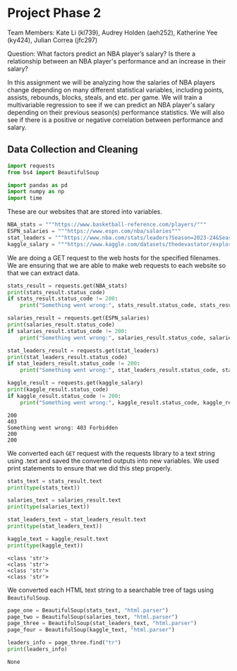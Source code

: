 # Project Phase 2

Team Members: Kate Li (kl739), Audrey Holden (aeh252), Katherine Yee (ky424), Julian Correa (jfc297)

Question: What factors predict an NBA player’s salary? Is there a relationship between an NBA player's performance and an increase in their salary? 

In this assignment we will be analyzing how the salaries of NBA players change depending on many different statistical variables, including points, assists, rebounds, blocks, steals, and etc. per game. We will train a multivariable regression to see if we can predict an NBA player's salary depending on their previous season(s) performance statistics. We will also see if there is a positive or negative correlation between performance and salary.

## Data Collection and Cleaning


```python
import requests
from bs4 import BeautifulSoup

import pandas as pd
import numpy as np
import time
```

These are our websites that are stored into variables.


```python
NBA_stats = """https://www.basketball-reference.com/players/"""
ESPN_salaries = """https://www.espn.com/nba/salaries"""
stat_leaders = """https://www.nba.com/stats/leaders?Season=2023-24&SeasonType=Regular+Season"""
kaggle_salary = """https://www.kaggle.com/datasets/thedevastator/exploring-nba-player-performance-and-salaries-19"""
```

We are doing a GET request to the web hosts for the specified filenames. We are ensuring that we are able to make web requests to each website so that we can extract data. 


```python
stats_result = requests.get(NBA_stats)
print(stats_result.status_code)
if stats_result.status_code != 200:
    print("Something went wrong:", stats_result.status_code, stats_result.reason)

salaries_result = requests.get(ESPN_salaries)
print(salaries_result.status_code)
if salaries_result.status_code != 200:
    print("Something went wrong:", salaries_result.status_code, salaries_result.reason)

stat_leaders_result = requests.get(stat_leaders)
print(stat_leaders_result.status_code)
if stat_leaders_result.status_code != 200:
    print("Something went wrong:", stat_leaders_result.status_code, stat_leaders_result.reason)

kaggle_result = requests.get(kaggle_salary)
print(kaggle_result.status_code)
if kaggle_result.status_code != 200:
    print("Something went wrong:", kaggle_result.status_code, kaggle_result.reason)
```

    200
    403
    Something went wrong: 403 Forbidden
    200
    200


We converted each `GET` request with the requests library to a text string using .text and saved the converted outputs into new variables. We used print statements to ensure that we did this step properly.


```python
stats_text = stats_result.text
print(type(stats_text))

salaries_text = salaries_result.text
print(type(salaries_text))

stat_leaders_text = stat_leaders_result.text
print(type(stat_leaders_text))

kaggle_text = kaggle_result.text
print(type(kaggle_text))
```

    <class 'str'>
    <class 'str'>
    <class 'str'>
    <class 'str'>


We converted each HTML text string to a searchable tree of tags using `BeautifulSoup`.


```python
page_one = BeautifulSoup(stats_text, "html.parser")
page_two = BeautifulSoup(salaries_text, "html.parser")
page_three = BeautifulSoup(stat_leaders_text, "html.parser")
page_four = BeautifulSoup(kaggle_text, "html.parser")
```


```python
leaders_info = page_three.find("tr")
print(leaders_info)
```

    None

